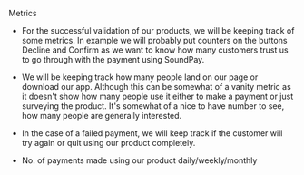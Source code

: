 Metrics

* For the successful validation of our products, we will be keeping track of some metrics. In example we will probably put counters on the buttons Decline and Confirm as we want to know how many customers trust us to go through with the payment using SoundPay.

* We will be keeping track how many people land on our page or download our app. Although this can be somewhat of a vanity metric as it doesn't show how many people use it either to make a payment or just surveying the product. It's somewhat of a nice to have number to see, how many people are generally interested.

* In the case of a failed payment, we will keep track if the customer will try again or quit using our product completely.

* No. of payments made using our product daily/weekly/monthly
